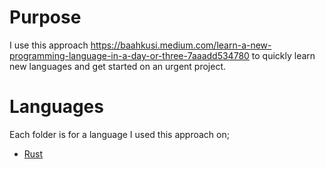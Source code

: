 # Purpose
I use this approach https://baahkusi.medium.com/learn-a-new-programming-language-in-a-day-or-three-7aaadd534780 to quickly learn new languages and get started on an urgent project.
# Languages
Each folder is for a language I used this approach on;

- [Rust](rust/README.md)